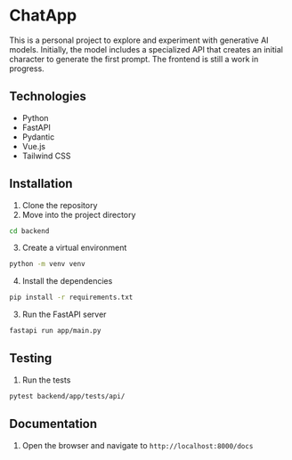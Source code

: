 # ChatApp

This is a personal project to explore and experiment with generative AI models. Initially, the model includes a specialized API that creates an initial character to generate the first prompt. The frontend is still a work in progress.


## Technologies
- Python
- FastAPI
- Pydantic
- Vue.js
- Tailwind CSS

## Installation
1. Clone the repository
2. Move into the project directory
```bash
cd backend
```
3. Create a virtual environment
```bash
python -m venv venv
```
4. Install the dependencies
```bash
pip install -r requirements.txt
```
3. Run the FastAPI server
```bash
fastapi run app/main.py
```

## Testing
1. Run the tests
```bash
pytest backend/app/tests/api/
```
## Documentation
1. Open the browser and navigate to `http://localhost:8000/docs`


